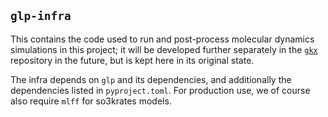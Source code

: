 ## `glp-infra`

This contains the code used to run and post-process molecular dynamics simulations in this project; it will be developed further separately in the [`gkx`](https://github.com/sirmarcel/gkx) repository in the future, but is kept here in its original state.

The infra depends on `glp` and its dependencies, and additionally the dependencies listed in `pyproject.toml`. For production use, we of course also require `mlff` for so3krates models.